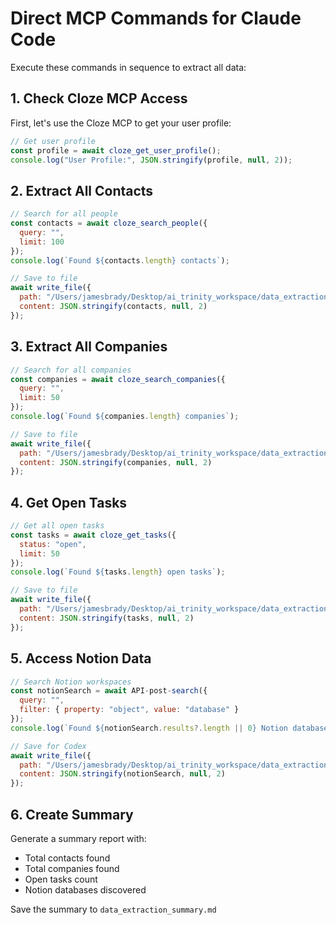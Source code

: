 # Direct MCP Commands for Claude Code

Execute these commands in sequence to extract all data:

## 1. Check Cloze MCP Access
First, let's use the Cloze MCP to get your user profile:

```javascript
// Get user profile
const profile = await cloze_get_user_profile();
console.log("User Profile:", JSON.stringify(profile, null, 2));
```

## 2. Extract All Contacts
```javascript
// Search for all people
const contacts = await cloze_search_people({ 
  query: "", 
  limit: 100 
});
console.log(`Found ${contacts.length} contacts`);

// Save to file
await write_file({
  path: "/Users/jamesbrady/Desktop/ai_trinity_workspace/data_extraction_project/cloze_contacts_full.json",
  content: JSON.stringify(contacts, null, 2)
});
```

## 3. Extract All Companies
```javascript
// Search for all companies
const companies = await cloze_search_companies({ 
  query: "", 
  limit: 50 
});
console.log(`Found ${companies.length} companies`);

// Save to file
await write_file({
  path: "/Users/jamesbrady/Desktop/ai_trinity_workspace/data_extraction_project/cloze_companies.json",
  content: JSON.stringify(companies, null, 2)
});
```

## 4. Get Open Tasks
```javascript
// Get all open tasks
const tasks = await cloze_get_tasks({ 
  status: "open",
  limit: 50 
});
console.log(`Found ${tasks.length} open tasks`);

// Save to file
await write_file({
  path: "/Users/jamesbrady/Desktop/ai_trinity_workspace/data_extraction_project/cloze_tasks.json",
  content: JSON.stringify(tasks, null, 2)
});
```

## 5. Access Notion Data
```javascript
// Search Notion workspaces
const notionSearch = await API-post-search({ 
  query: "",
  filter: { property: "object", value: "database" }
});
console.log(`Found ${notionSearch.results?.length || 0} Notion databases`);

// Save for Codex
await write_file({
  path: "/Users/jamesbrady/Desktop/ai_trinity_workspace/data_extraction_project/notion_for_codex.json",
  content: JSON.stringify(notionSearch, null, 2)
});
```

## 6. Create Summary
Generate a summary report with:
- Total contacts found
- Total companies found
- Open tasks count
- Notion databases discovered

Save the summary to `data_extraction_summary.md`